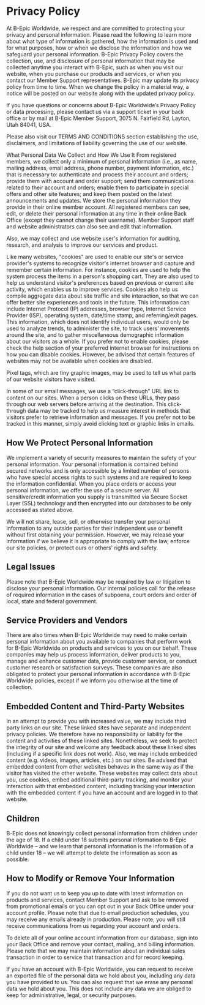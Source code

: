 # Privacy Policy
At B-Epic Worldwide, we respect and are committed to protecting your privacy and personal information. Please read the following to learn more about what type of information is gathered, how the information is used and for what purposes, how or when we disclose the information and how we safeguard your personal information. B-Epic Privacy Policy covers the collection, use, and disclosure of personal information that may be collected anytime you interact with B-Epic, such as when you visit our website, when you purchase our products and services, or when you contact our Member Support representatives. B-Epic may update its privacy policy from time to time. When we change the policy in a material way, a notice will be posted on our website along with the updated privacy policy.

If you have questions or concerns about B-Epic Worldwide’s Privacy Policy or data processing, please contact us via a support ticket in your back office or by mail at B-Epic Member Support, 3075 N. Fairfield Rd, Layton, Utah 84041, USA.

Please also visit our TERMS AND CONDITIONS section establishing the use, disclaimers, and limitations of liability governing the use of our website.

What Personal Data We Collect and How We Use It
From registered members, we collect only a minimum of personal information (i.e., as name, mailing address, email address, phone number, payment information, etc.) that is necessary to: authenticate and process their account and orders; provide them with account and order support; send them communications related to their account and orders; enable them to participate in special offers and other site features; and keep them posted on the latest announcements and updates. We store the personal information they provide in their online member account. All registered members can see, edit, or delete their personal information at any time in their online Back Office (except they cannot change their username). Member Support staff and website administrators can also see and edit that information.

Also, we may collect and use website user's information for auditing, research, and analysis to improve our services and product.

Like many websites, "cookies" are used to enable our site's or service provider's systems to recognize visitor's internet browser and capture and remember certain information. For instance, cookies are used to help the system process the items in a person's shopping cart. They are also used to help us understand visitor's preferences based on previous or current site activity, which enables us to improve services. Cookies also help us compile aggregate data about site traffic and site interaction, so that we can offer better site experiences and tools in the future. This information can include Internet Protocol (IP) addresses, browser type, Internet Service Provider (ISP), operating system, date/time stamp, and referring/exit pages. This information, which does not identify individual users, would only be used to analyze trends, to administer the site, to track users’ movements around the site, and to gather miscellaneous demographic information about our visitors as a whole. If you prefer not to enable cookies, please check the help section of your preferred internet browser for instructions on how you can disable cookies. However, be advised that certain features of websites may not be available when cookies are disabled.

Pixel tags, which are tiny graphic images, may be used to tell us what parts of our website visitors have visited.

In some of our email messages, we use a “click-through” URL link to content on our sites. When a person clicks on these URLs, they pass through our web servers before arriving at the destination. This click-through data may be tracked to help us measure interest in methods that visitors prefer to retrieve information and messages. If you prefer not to be tracked in this manner, simply avoid clicking text or graphic links in emails.

## How We Protect Personal Information
We implement a variety of security measures to maintain the safety of your personal information. Your personal information is contained behind secured networks and is only accessible by a limited number of persons who have special access rights to such systems and are required to keep the information confidential. When you place orders or access your personal information, we offer the use of a secure server. All sensitive/credit information you supply is transmitted via Secure Socket Layer (SSL) technology and then encrypted into our databases to be only accessed as stated above.

We will not share, lease, sell, or otherwise transfer your personal information to any outside parties for their independent use or benefit without first obtaining your permission. However, we may release your information if we believe it is appropriate to comply with the law, enforce our site policies, or protect ours or others' rights and safety.

## Legal Issues
Please note that B-Epic Worldwide may be required by law or litigation to disclose your personal information. Our internal policies call for the release of required information in the cases of subpoena, court orders and order of local, state and federal government.

## Service Providers and Vendors
There are also times when B-Epic Worldwide may need to make certain personal information about you available to companies that perform work for B-Epic Worldwide on products and services to you on our behalf. These companies may help us process information, deliver products to you, manage and enhance customer data, provide customer service, or conduct customer research or satisfaction surveys. These companies are also obligated to protect your personal information in accordance with B-Epic Worldwide policies, except if we inform you otherwise at the time of collection.

## Embedded Content and Third-Party Websites
In an attempt to provide you with increased value, we may include third party links on our site. These linked sites have separate and independent privacy policies. We therefore have no responsibility or liability for the content and activities of these linked sites. Nonetheless, we seek to protect the integrity of our site and welcome any feedback about these linked sites (including if a specific link does not work). Also, we may include embedded content (e.g. videos, images, articles, etc.) on our sites. Be advised that embedded content from other websites behaves in the same way as if the visitor has visited the other website. These websites may collect data about you, use cookies, embed additional third-party tracking, and monitor your interaction with that embedded content, including tracking your interaction with the embedded content if you have an account and are logged in to that website.

## Children
B-Epic does not knowingly collect personal information from children under the age of 18. If a child under 18 submits personal information to B-Epic Worldwide – and we learn that personal information is the information of a child under 18 – we will attempt to delete the information as soon as possible.

## How to Modify or Remove Your Information
If you do not want us to keep you up to date with latest information on products and services, contact Member Support and ask to be removed from promotional emails or you can opt out in your Back Office under your account profile. Please note that due to email production schedules, you may receive any emails already in production. Please note, you will still receive communications from us regarding your account and orders.

To delete all of your online account information from our database, sign into your Back Office and remove your contact, mailing, and billing information. Please note that we may maintain information about an individual sales transaction in order to service that transaction and for record keeping.

If you have an account with B-Epic Worldwide, you can request to receive an exported file of the personal data we hold about you, including any data you have provided to us. You can also request that we erase any personal data we hold about you. This does not include any data we are obliged to keep for administrative, legal, or security purposes.

